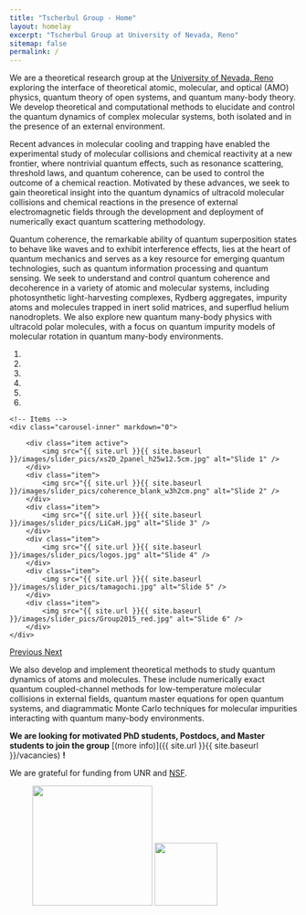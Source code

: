 ```yaml
---
title: "Tscherbul Group - Home"
layout: homelay
excerpt: "Tscherbul Group at University of Nevada, Reno"
sitemap: false
permalink: /
---
```


We are a theoretical research group at the [University of Nevada, Reno](https://www.unr.edu/physics) exploring the interface of  theoretical atomic, molecular, and optical (AMO) physics, quantum theory of open systems, and quantum many-body theory. We develop  theoretical and computational methods to elucidate and control the quantum dynamics of complex molecular systems, both isolated and in the presence of an external environment. 

Recent advances in molecular cooling and trapping have enabled the experimental study of molecular collisions and chemical reactivity at a new frontier, where nontrivial quantum effects, such as resonance scattering, threshold laws, and quantum coherence, can be used to control the outcome of a chemical reaction. Motivated by these advances, we seek to gain theoretical insight into the quantum dynamics of ultracold molecular collisions and chemical reactions in the presence of external electromagnetic fields through the development and deployment of numerically exact quantum scattering methodology.

Quantum coherence, the remarkable ability of quantum superposition states to behave like waves and to
exhibit interference effects, lies at the heart of quantum mechanics and serves as a key resource for
emerging quantum technologies, such as quantum information processing and quantum sensing. We seek to understand and control quantum coherence and decoherence in a variety of atomic and molecular systems, including photosynthetic light-harvesting complexes, Rydberg aggregates, impurity atoms and molecules trapped in inert solid matrices, and superflud helium nanodroplets. We also explore new quantum many-body physics with ultracold polar molecules, with a focus on quantum impurity models of molecular rotation in quantum many-body environments.


<div markdown="0" id="carousel" class="carousel slide" data-ride="carousel" data-interval="5000" data-pause="hover" >
    <!-- Menu -->
    <ol class="carousel-indicators">
        <li data-target="#carousel" data-slide-to="0" class="active"></li>
        <li data-target="#carousel" data-slide-to="1"></li>
        <li data-target="#carousel" data-slide-to="2"></li>
        <li data-target="#carousel" data-slide-to="3"></li>
        <li data-target="#carousel" data-slide-to="4"></li>
        <li data-target="#carousel" data-slide-to="5"></li>
    </ol>

    <!-- Items -->
    <div class="carousel-inner" markdown="0">

        <div class="item active">
            <img src="{{ site.url }}{{ site.baseurl }}/images/slider_pics/xs2D_2panel_h25w12.5cm.jpg" alt="Slide 1" />
        </div>
        <div class="item">
            <img src="{{ site.url }}{{ site.baseurl }}/images/slider_pics/coherence_blank_w3h2cm.png" alt="Slide 2" />
        </div>
        <div class="item">
            <img src="{{ site.url }}{{ site.baseurl }}/images/slider_pics/LiCaH.jpg" alt="Slide 3" />
        </div>
        <div class="item">
            <img src="{{ site.url }}{{ site.baseurl }}/images/slider_pics/logos.jpg" alt="Slide 4" />
        </div>
        <div class="item">
            <img src="{{ site.url }}{{ site.baseurl }}/images/slider_pics/tamagochi.jpg" alt="Slide 5" />
        </div>
        <div class="item">
            <img src="{{ site.url }}{{ site.baseurl }}/images/slider_pics/Group2015_red.jpg" alt="Slide 6" />
        </div>
    </div>
  <a class="left carousel-control" href="#carousel" role="button" data-slide="prev">
    <span class="glyphicon glyphicon-chevron-left" aria-hidden="true"></span>
    <span class="sr-only">Previous</span>
  </a>
  <a class="right carousel-control" href="#carousel" role="button" data-slide="next">
    <span class="glyphicon glyphicon-chevron-right" aria-hidden="true"></span>
    <span class="sr-only">Next</span>
  </a>
</div>

We also develop and implement theoretical methods to study quantum dynamics of atoms and molecules. These include numerically exact quantum coupled-channel methods for low-temperature molecular collisions in external fields, quantum master equations for open quantum systems, and diagrammatic Monte Carlo techniques for molecular impurities interacting with quantum many-body environments.  


 **We are looking for motivated PhD students, Postdocs, and Master students to join the group** [(more info)]({{ site.url }}{{ site.baseurl }}/vacancies) **!**


We are grateful for funding from UNR and [NSF](https://www.nsf.gov/).

<figure class="fourth">
  <img src="{{ site.url }}{{ site.baseurl }}/images/logopic/Logo_UNR.png" style="width: 210px">
  <img src="{{ site.url }}{{ site.baseurl }}/images/logopic/Logo_NSF.png" style="width: 110px">
</figure>
